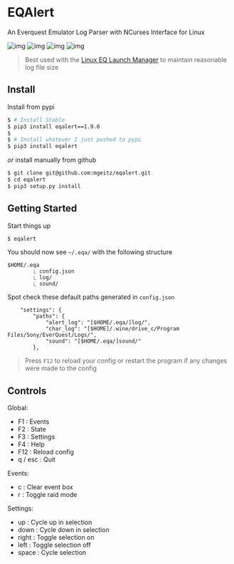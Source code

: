 # EQAlert

An Everquest Emulator Log Parser with NCurses Interface for Linux

![img](https://i.imgur.com/wMs0RcV.png)
![img](https://i.imgur.com/NK3bzx2.png)
![img](https://i.imgur.com/NoqTNfT.png)
![img](https://i.imgur.com/a9GNMV3.png)

> Best used with the [Linux EQ Launch Manager](https://gist.github.com/mgeitz/aa295061c51b26d53dd818d0ebb3e37a) to maintain reasonable log file size


## Install

Install from pypi
```sh
$ # Install Stable
$ pip3 install eqalert==1.9.0
$
$ # Install whatever I just pushed to pypi
$ pip3 install eqalert
```

_or_ install manually from github
```sh
$ git clone git@github.com:mgeitz/eqalert.git
$ cd eqalert
$ pip3 setup.py install
```


## Getting Started

Start things up
```sh
$ eqalert
```

You should now see `~/.eqa/` with the following structure
```
$HOME/.eqa
        ⎿ config.json
        ⎿ log/
        ⎿ sound/
```

Spot check these default paths generated in `config.json`
```
    "settings": {
        "paths": {
            "alert_log": "[$HOME/.eqa/]log/",
            "char_log": "[$HOME]/.wine/drive_c/Program Files/Sony/EverQuest/Logs/",
            "sound": "[$HOME/.eqa/]sound/"
        },
```
> Press `F12` to reload your config or restart the program if any changes were made to the config


## Controls

Global:
  - F1      : Events
  - F2      : State
  - F3      : Settings
  - F4      : Help
  - F12     : Reload config
  - q / esc : Quit

Events:
  - c     : Clear event box
  - r     : Toggle raid mode

Settings:
  - up    : Cycle up in selection
  - down  : Cycle down in selection
  - right : Toggle selection on
  - left  : Toggle selection off
  - space : Cycle selection
